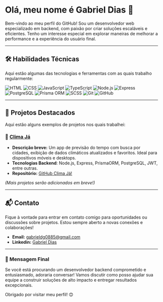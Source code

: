 # Olá, meu nome é Gabriel Dias 👋

Bem-vindo ao meu perfil do GitHub! Sou um desenvolvedor web especializado em backend, com paixão por criar soluções escaláveis e eficientes. Tenho um interesse especial em explorar maneiras de melhorar a performance e a experiência do usuário final.

---

## 🛠️ Habilidades Técnicas

Aqui estão algumas das tecnologias e ferramentas com as quais trabalho regularmente:

![HTML](https://img.shields.io/badge/HTML-E34F26?style=for-the-badge&logo=html5&logoColor=white)
![CSS](https://img.shields.io/badge/CSS-1572B6?style=for-the-badge&logo=css3&logoColor=white)
![JavaScript](https://img.shields.io/badge/JavaScript-F7DF1E?style=for-the-badge&logo=javascript&logoColor=black)
![TypeScript](https://img.shields.io/badge/TypeScript-007ACC?style=for-the-badge&logo=typescript&logoColor=white)
![Node.js](https://img.shields.io/badge/Node.js-339933?style=for-the-badge&logo=nodedotjs&logoColor=white)
![Express](https://img.shields.io/badge/Express.js-000000?style=for-the-badge&logo=express&logoColor=white)
![PostgreSQL](https://img.shields.io/badge/PostgreSQL-4169E1?style=for-the-badge&logo=postgresql&logoColor=white)
![Prisma ORM](https://img.shields.io/badge/Prisma-2D3748?style=for-the-badge&logo=prisma&logoColor=white)
![SCSS](https://img.shields.io/badge/SCSS-CC6699?style=for-the-badge&logo=sass&logoColor=white)
![Git](https://img.shields.io/badge/Git-F05032?style=for-the-badge&logo=git&logoColor=white)
![GitHub](https://img.shields.io/badge/GitHub-181717?style=for-the-badge&logo=github&logoColor=white)

---

## 🌟 Projetos Destacados

Aqui estão alguns exemplos de projetos nos quais trabalhei:

### 📌 [Clima Já](https://climaja.onrender.com)
- **Descrição breve:** Um app de previsão do tempo com busca por cidades, exibição de dados climáticos atualizados e favoritos. Ideal para dispositivos móveis e desktops.
- **Tecnologias Backend**: Node.js, Express, PrismaORM, PostgreSQL, JWT, entre outras.
- **Repositório:** [GitHub Clima Já!](https://github.com/Gab0885/climaja)

*(Mais projetos serão adicionados em breve!)*

---

## 📬 Contato

Fique à vontade para entrar em contato comigo para oportunidades ou discussões sobre projetos. Estou sempre aberto a novas conexões e colaborações!

- **Email:** gabrieldg0885@gmail.com
- **Linkedin:** [Gabriel Dias](https://www.linkedin.com/in/gabriel-dias-122952350/)

---

### 📢 Mensagem Final

Se você está procurando um desenvolvedor backend comprometido e entusiasmado, adoraria conversar! Vamos discutir como posso ajudar sua equipe a construir soluções de alto impacto e entregar resultados excepcionais.

Obrigado por visitar meu perfil! 😊
